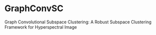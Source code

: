 # GraphConvSC
Graph Convolutional Subspace Clustering: A Robust Subspace Clustering Framework for Hyperspectral Image
